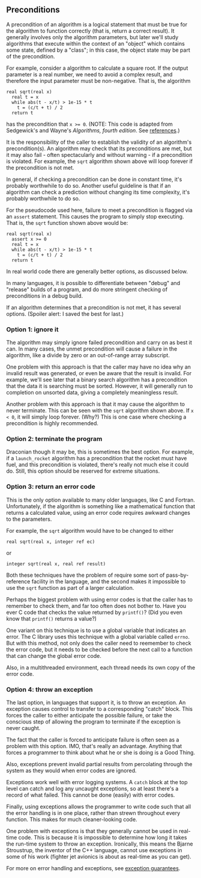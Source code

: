 ## Preconditions

A precondition of an algorithm is a logical statement
that must be true for the algorithm to
function correctly (that is, return a correct result).
It generally involves only the algorithm parameters,
but later we'll study algorithms that execute within
the context of an "object" which contains some state,
defined by a "class"; in this case,
the object state may be part of the precondition.

For example, consider a algorithm to calculate a square root.
If the output parameter is a real number,
we need to avoid a complex result,
and therefore the input parameter must be non-negative.
That is, the algorithm
```
real sqrt(real x)
  real t = x
  while abs(t - x/t) > 1e-15 * t
    t = (c/t + t) / 2
  return t
```
has the precondition that `x >= 0`.
(NOTE: This code is adapted
from Sedgewick's and Wayne's *Algorithms, fourth edition*.
See [references](References.md).)

It is the responsibility of the caller
to establish the validity of an algorithm's precondition(s).
An algorithm may check that its preconditions are met,
but it may also fail - often spectacularly and without warning -
if a precondition is violated.
For example, the `sqrt` algorithm shown above
will loop forever if the precondition is not met.

In general,
if checking a precondition can be done in constant time,
it's probably worthwhile to do so.
Another useful guideline is that if an algorithm
can check a prediction without changing its time
complexity, it's probably worthwhile to do so.

For the pseudocode used here,
failure to meet a precondition
is flagged via an ```assert``` statement.
This causes the program to simply stop executing.
That is, the ```sqrt``` function shown above would be:
```
real sqrt(real x)
  assert x >= 0
  real t = x
  while abs(t - x/t) > 1e-15 * t
    t = (c/t + t) / 2
  return t
```
In real world code there are generally better options,
as discussed below.

In many languages,
it is possible to differentiate between "debug"
and "release" builds of a program, and do more stringent
checking of preconditions in a debug build.

If an algorithm determines that a precondition is not met,
it has several options.
(Spoiler alert: I saved the best for last.)

### Option 1: ignore it
The algorithm may simply ignore failed precondition
and carry on as best it can.
In many cases, the unmet precondition will cause a failure
in the algorithm,
like a divide by zero or an out-of-range array subscript.

One problem with this approach is that the caller may have
no idea why an invalid result was generated,
or even be aware that the result is invalid.
For example, we'll see later that a binary search algorithm
has a precondition that the data it is searching must be sorted.
However, it will generally run to completion on unsorted data,
giving a completely meaningless result.

Another problem with this approach is that it may cause
the algorithm to never terminate.
This can be seen
with the `sqrt` algorithm shown above.
If `x < 0`, it will simply loop forever.  (Why?)
This is one case where checking a precondition
is highly recommended.

### Option 2: terminate the program
Draconian though it may be, this is sometimes the best option.
For example, if a `launch_rocket` algorithm has a precondition
that the rocket must have fuel, and this precondition is violated,
there's really not much else it could do.
Still, this option should be reserved for extreme situations.

### Option 3: return an error code
This is the only option available to many older languages,
like C and Fortran.
Unfortunately, if the algorithm is something like a mathematical
function that returns a calculated value,
using an error code requires awkward changes to the parameters.

For example, the `sqrt` algorithm would have to be changed to either
```
real sqrt(real x, integer ref ec)
```
or
```
integer sqrt(real x, real ref result)
```
Both these techniques have the problem of require some sort
of pass-by-reference facility in the language,
and the second makes it impossible to use the `sqrt`
function as part of a larger calculation.

Perhaps the biggest problem with using error codes
is that the caller has to remember to check them,
and far too often does not bother to.
Have you ever C code that checks the value returned
by `printf()`?
(Did you even know that `printf()` returns a value?)

One variant on this technique is to use a global variable
that indicates an error.
The C library uses this technique with a global variable called `errno`.
But with this method,
not only does the caller need to reemember to check the error code,
but it needs to be checked before the next call to a function
that can change the global error code.

Also, in a multithreaded environment,
each thread needs its own copy of the error code.

### Option 4: throw an exception
The last option, in languages that support it,
is to throw an exception.
An exception causes control to transfer to a corresponding
"catch" block.
This forces the caller to either anticipate the
possible failure,
or take the conscious step of allowing the program
to terminate if the exception is never caught.

The fact that the caller is forced to anticipate failure
is often seen as a problem with this option.
IMO, that's really an advantage.
Anything that forces a programmer to think about
what he or she is doing is a Good Thing.

Also, exceptions prevent invalid partial results
from percolating through the system
as they would when error codes are ignored.

Exceptions work well with error logging systems.
A `catch` block at the top level can catch and log
any uncaught exceptions,
so at least there's a record of what failed.
This cannot be done (easily) with error codes.

Finally, using exceptions allows the programmer to write
code such that all the error handling is in one place,
rather than strewn throughout every function.
This makes for much cleaner-looking code.

One problem with exceptions is that they generally
cannot be used in real-time code.
This is because it is impossible to determine
how long it takes the run-time system to throw an exception.
Ironically, this means the Bjarne Stroustrup,
the inventor of the C++ language,
cannot use exceptions in some of his work
(fighter jet avionics is about as real-time
as you can get).

For more on error handling and exceptions,
see [exception guarantees](Exception-guarantees.md).

